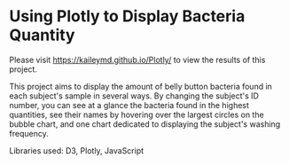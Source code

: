 # Using Plotly to Display Bacteria Quantity
Please visit https://kaileymd.github.io/Plotly/ to view the results of this project.

This project aims to display the amount of belly button bacteria found in each subject's sample in several ways. By changing the subject's ID number, you can see at a glance the bacteria found in the highest quantities, see their names by hovering over the largest circles on the bubble chart, and one chart dedicated to displaying the subject's washing frequency.

Libraries used: D3, Plotly, JavaScript
